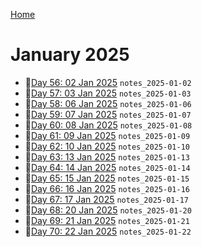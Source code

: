 [Home](../../main.md)

# January 2025


- 📝[Day 56: 02 Jan 2025](./01/notes_2025-01-02.md) `notes_2025-01-02`
- 📝[Day 57: 03 Jan 2025](./01/notes_2025-01-03.md) `notes_2025-01-03`
- 📝[Day 58: 06 Jan 2025](./01/notes_2025-01-06.md) `notes_2025-01-06`
- 📝[Day 59: 07 Jan 2025](./01/notes_2025-01-07.md) `notes_2025-01-07`
- 📝[Day 60: 08 Jan 2025](./01/notes_2025-01-08.md) `notes_2025-01-08`
- 📝[Day 61: 09 Jan 2025](./01/notes_2025-01-09.md) `notes_2025-01-09`
- 📝[Day 62: 10 Jan 2025](./01/notes_2025-01-10.md) `notes_2025-01-10`
- 📝[Day 63: 13 Jan 2025](./01/notes_2025-01-13.md) `notes_2025-01-13`
- 📝[Day 64: 14 Jan 2025](./01/notes_2025-01-14.md) `notes_2025-01-14`
- 📝[Day 65: 15 Jan 2025](./01/notes_2025-01-15.md) `notes_2025-01-15`
- 📝[Day 66: 16 Jan 2025](./01/notes_2025-01-16.md) `notes_2025-01-16`
- 📝[Day 67: 17 Jan 2025](./01/notes_2025-01-17.md) `notes_2025-01-17`
- 📝[Day 68: 20 Jan 2025](./01/notes_2025-01-20.md) `notes_2025-01-20`
- 📝[Day 69: 21 Jan 2025](./01/notes_2025-01-21.md) `notes_2025-01-21`
- 📝[Day 70: 22 Jan 2025](./01/notes_2025-01-22.md) `notes_2025-01-22`
